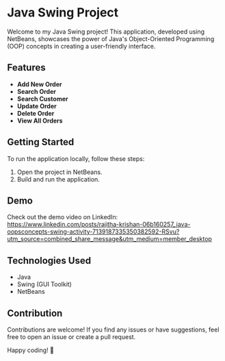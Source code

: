 # Java Swing Project

Welcome to my Java Swing project! This application, developed using NetBeans, showcases the power of Java's Object-Oriented Programming (OOP) concepts in creating a user-friendly interface.

## Features

- **Add New Order** 
- **Search Order** 
- **Search Customer**
- **Update Order**
- **Delete Order**
- **View All Orders**

## Getting Started

To run the application locally, follow these steps:

1. Open the project in NetBeans.
2. Build and run the application.

## Demo

Check out the demo video on LinkedIn: https://www.linkedin.com/posts/rajitha-krishan-06b160257_java-oopsconcepts-swing-activity-7139187335350382592-RSvu?utm_source=combined_share_message&utm_medium=member_desktop

## Technologies Used

- Java
- Swing (GUI Toolkit)
- NetBeans

## Contribution

Contributions are welcome! If you find any issues or have suggestions, feel free to open an issue or create a pull request.

Happy coding! 🚀



